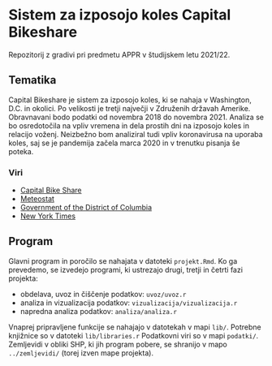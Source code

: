 # Sistem za izposojo koles Capital Bikeshare

Repozitorij z gradivi pri predmetu APPR v študijskem letu 2021/22.

## Tematika

Capital Bikeshare je sistem za izposojo koles, ki se nahaja v Washington, D.C. in okolici. Po velikosti je tretji največji v Združenih državah Amerike. Obravnavani bodo podatki od novembra 2018 do novembra 2021. Analiza se bo osredotočila na vpliv vremena in dela prostih dni na izposojo koles in relacijo voženj. Neizbežno bom analiziral tudi vpliv koronavirusa na uporaba koles, saj se je pandemija začela marca 2020 in v trenutku pisanja še poteka.

### Viri
- [Capital Bike Share](https://www.capitalbikeshare.com/system-data)
- [Meteostat](https://meteostat.net/en/place/365KYE)
- [Government of the District of Columbia](https://edpm.dc.gov/issuances/legal-public-holidays-2021/)
- [New York Times](https://github.com/nytimes/covid-19-data)

## Program

Glavni program in poročilo se nahajata v datoteki `projekt.Rmd`.
Ko ga prevedemo, se izvedejo programi, ki ustrezajo drugi, tretji in četrti fazi projekta:

* obdelava, uvoz in čiščenje podatkov: `uvoz/uvoz.r`
* analiza in vizualizacija podatkov: `vizualizacija/vizualizacija.r`
* napredna analiza podatkov: `analiza/analiza.r`

Vnaprej pripravljene funkcije se nahajajo v datotekah v mapi `lib/`.
Potrebne knjižnice so v datoteki `lib/libraries.r`
Podatkovni viri so v mapi `podatki/`.
Zemljevidi v obliki SHP, ki jih program pobere,
se shranijo v mapo `../zemljevidi/` (torej izven mape projekta).
